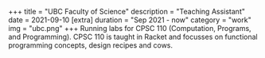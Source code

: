 +++
title = "UBC Faculty of Science"
description = "Teaching Assistant"
date = 2021-09-10
[extra]
duration = "Sep 2021 - now"
category = "work"
img = "ubc.png"
+++
Running labs for CPSC 110 (Computation, Programs, and Programming). CPSC 110 is taught in Racket and focusses on functional programming concepts, design recipes and cows.

